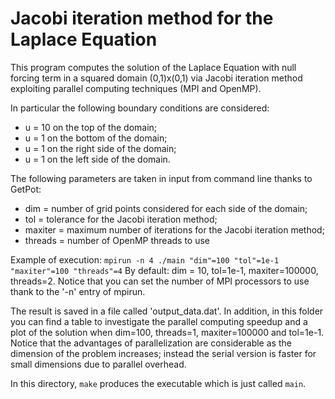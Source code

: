 # Jacobi iteration method for the Laplace Equation #

This program computes the solution of the Laplace Equation with null forcing term in a squared domain (0,1)x(0,1) via Jacobi iteration method exploiting parallel computing techniques (MPI and OpenMP).

In particular the following boundary conditions are considered:
- u = 10 on the top of the domain;
- u = 1 on the bottom of the domain;
- u = 1 on the right side of the domain;
- u = 1 on the left side of the domain.

The following parameters are taken in input from command line thanks to GetPot:
- dim = number of grid points considered for each side of the domain;
- tol = tolerance for the Jacobi iteration method;
- maxiter = maximum number of iterations for the Jacobi iteration method;
- threads = number of OpenMP threads to use

Example of execution: `mpirun -n 4 ./main "dim"=100 "tol"=1e-1 "maxiter"=100 "threads"=4`
By default: dim = 10, tol=1e-1, maxiter=100000, threads=2.
Notice that you can set the number of MPI processors to use thank to the '-n' entry of mpirun.

The result is saved in a file called 'output_data.dat'.
In addition, in this folder you can find a table to investigate the parallel computing speedup and a plot of the solution when dim=100, threads=1, maxiter=100000 and tol=1e-1. 
Notice that the advantages of parallelization are considerable as the dimension of the problem increases; instead the serial version is faster for small dimensions due to parallel overhead.

In this directory, `make` produces the executable which is just called `main`.

